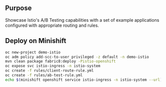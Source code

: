 ## Purpose 

Showcase Istio's A/B Testing capabilities with a set of example applications configured with appropriate routing and rules.

## Deploy on Minishift

```bash
oc new-project demo-istio
oc adm policy add-scc-to-user privileged -z default -n demo-istio
mvn clean package fabric8:deploy -Pistio-openshift
oc expose svc istio-ingress -n istio-system
oc create -f rules/client-route-rule.yml    
oc create -f rules/ab-test-rule.yml    
echo $(minishift openshift service istio-ingress -n istio-system --url)/example/
```